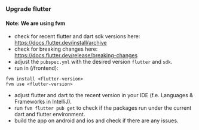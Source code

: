 ### Upgrade flutter

####  Note: We are using fvm
- check for recent flutter and dart sdk versions here: https://docs.flutter.dev/install/archive
- check for breaking changes here: https://docs.flutter.dev/release/breaking-changes
- adjust the `pubspec.yml` with the desired version `flutter` and `sdk`.
- run in (/frontend):
```
fvm install <flutter-version>
fvm use <flutter-version>
```
- adjust flutter and dart to the recent version in your IDE (f.e. Languages & Frameworks in IntelliJ).
- run `fvm flutter pub get` to check if the packages run under the current dart and flutter environment.
- build the app on android and ios and check if there are any issues.
